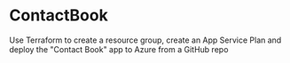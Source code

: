 # ContactBook
Use Terraform to create a resource group, create an App Service Plan and deploy the "Contact Book" app to Azure from a GitHub repo
